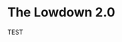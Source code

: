 <!DOCTYPE html>
<html>
<head>

</head>
<body>

  <h1>The Lowdown 2.0</h1>
  
  <p>TEST</p>
  
</body>
</html>

